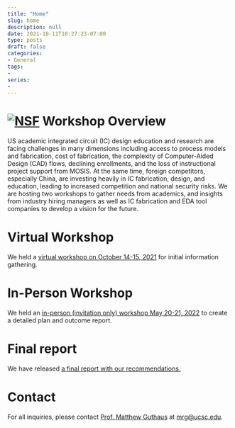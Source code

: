 ```yaml
---
title: "Home"
slug: home
description: null
date: 2021-10-11T10:27:23-07:00
type: posts
draft: false
categories:
- General
tags:
-
series:
-
---
```



# [![NSF](/images/nsf.png)](http://nsf.gov) Workshop Overview

US academic integrated circuit (IC) design education and research are
facing challenges in many dimensions including access to process
models and fabrication, cost of fabrication, the complexity of
Computer-Aided Design (CAD) flows, declining enrollments, and the loss
of instructional project support from MOSIS.  At the same time,
foreign competitors, especially China, are investing heavily in IC
fabrication, design, and education, leading to increased competition
and national security risks. We are hosting two workshops to gather
needs from academics, and insights from industry hiring managers as
well as IC fabrication and EDA tool companies to develop a vision for
the future.  
# Virtual Workshop 

We held a [virtual workshop on October 14-15, 2021](/oct_meeting) for initial information gathering.

# In-Person Workshop 

We held an [in-person (invitation only) workshop May 20-21, 2022](/may_meeting) to create a
detailed plan and outcome report.

# Final report

We have released [a final report with our recommendations.](/report)

# Contact

For all inquiries, please contact [Prof. Matthew Guthaus](https://engineering.ucsc.edu/people/mrg) at mrg@ucsc.edu.

&nbsp;
